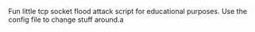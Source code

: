 Fun little tcp socket flood attack script for educational purposes. Use the config file to change stuff around.a
